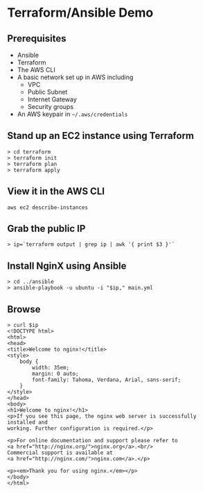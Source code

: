 
# Terraform/Ansible Demo

## Prerequisites
- Ansible
- Terraform
- The AWS CLI
- A basic network set up in AWS including
  - VPC
  - Public Subnet
  - Internet Gateway
  - Security groups
- An AWS keypair in `~/.aws/credentials`

## Stand up an EC2 instance using Terraform
```
> cd terraform
> terraform init
> terraform plan
> terraform apply
```

## View it in the AWS CLI
```
aws ec2 describe-instances
```

## Grab the public IP
```
> ip=`terraform output | grep ip | awk '{ print $3 }'`
```

## Install NginX using Ansible
```
> cd ../ansible
> ansible-playbook -u ubuntu -i "$ip," main.yml
```

## Browse
```
> curl $ip
<!DOCTYPE html>
<html>
<head>
<title>Welcome to nginx!</title>
<style>
    body {
        width: 35em;
        margin: 0 auto;
        font-family: Tahoma, Verdana, Arial, sans-serif;
    }
</style>
</head>
<body>
<h1>Welcome to nginx!</h1>
<p>If you see this page, the nginx web server is successfully installed and
working. Further configuration is required.</p>

<p>For online documentation and support please refer to
<a href="http://nginx.org/">nginx.org</a>.<br/>
Commercial support is available at
<a href="http://nginx.com/">nginx.com</a>.</p>

<p><em>Thank you for using nginx.</em></p>
</body>
</html>
```
